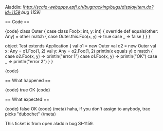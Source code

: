 Aladdin: *[http://scala-webapps.epfl.ch/bugtracking/bugs/displayItem.do?id=1159  bug 1159]*

== Code ==

{code}
class Outer {
  case class Foo(x: int, y: int) {
    override def equals(other: Any) = other match {
      case Outer.this.Foo(`x`, `y`) => true
      case _ => false
    }
  }
}

object Test extends Application {
  val o1 = new Outer
  val o2 = new Outer
  val x: Any = o1.Foo(1, 2)
  val y: Any = o2.Foo(1, 2)
  println(x equals y)
  x match {
    case o2.Foo(x, y) => println("error 1")
    case o1.Foo(x, y) => println("OK")
    case _ => println("error 2")
  }
}

{code}

== What happened ==

{code}
true
OK
{code}

== What expected ==

{code}
false
OK
{code}
(meta) haha, if you don't assign to anybody, trac picks "dubochet" (/meta)

This ticket is from open aladdin bug SI-1159.
